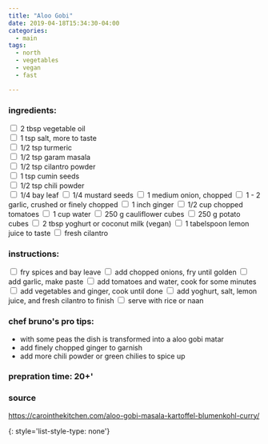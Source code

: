```yaml
---
title: "Aloo Gobi"
date: 2019-04-18T15:34:30-04:00
categories:
  - main 
tags:
  - north
  - vegetables
  - vegan
  - fast

---
```


### ingredients:

<input type="checkbox"> 2 tbsp vegetable oil \
<input type="checkbox"> 1 tsp salt, more to taste \
<input type="checkbox"> 1/2 tsp turmeric \
<input type="checkbox"> 1/2 tsp garam masala \
<input type="checkbox"> 1/2 tsp cilantro powder \
<input type="checkbox"> 1 tsp cumin seeds \
<input type="checkbox"> 1/2 tsp chili powder \
<input type="checkbox"> 1/4 bay leaf
<input type="checkbox"> 1/4 mustard seeds
<input type="checkbox"> 1 medium onion, chopped
<input type="checkbox"> 1 - 2 garlic, crushed or finely chopped
<input type="checkbox"> 1 inch ginger
<input type="checkbox"> 1/2 cup chopped tomatoes
<input type="checkbox"> 1 cup water
<input type="checkbox"> 250 g cauliflower cubes
<input type="checkbox"> 250 g potato cubes
<input type="checkbox"> 2 tbsp yoghurt or coconut milk (vegan)
<input type="checkbox"> 1 tabelspoon lemon juice to taste
<input type="checkbox"> fresh cilantro


### instructions:
<input type="checkbox"> fry spices and bay leave
<input type="checkbox"> add chopped onions, fry until golden
<input type="checkbox"> add garlic, make paste
<input type="checkbox"> add tomatoes and water, cook for some minutes
<input type="checkbox"> add vegetables and ginger, cook until done
<input type="checkbox"> add yoghurt, salt, lemon juice, and fresh cilantro to finish
<input type="checkbox"> serve with rice or naan

### chef bruno's pro tips:

- with some peas the dish is transformed into a aloo gobi matar
- add finely chopped ginger to garnish
- add more chili powder or green chilies to spice up

### prepration time: 20+'

### source

https://carointhekitchen.com/aloo-gobi-masala-kartoffel-blumenkohl-curry/


{: style='list-style-type: none'}


